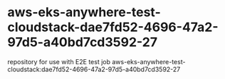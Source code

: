 # aws-eks-anywhere-test-cloudstack-dae7fd52-4696-47a2-97d5-a40bd7cd3592-27
repository for use with E2E test job aws-eks-anywhere-test-cloudstack:dae7fd52-4696-47a2-97d5-a40bd7cd3592-27
